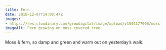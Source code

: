 ```yaml
---
title: Fern
date: 2018-12-07T14:08:47Z
images: 
- https://res.cloudinary.com/growdigital/image/upload/v1544177905/moss-fern-5B9F2F84.jpg
imageAlt: Fern growing on moss covered tree
---
```


Moss & fern, so damp and green and warm out on yesterday’s walk.
